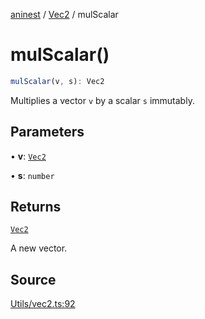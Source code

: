 [aninest](../../index.md) / [Vec2](../index.md) / mulScalar

# mulScalar()

```ts
mulScalar(v, s): Vec2
```

Multiplies a vector `v` by a scalar `s` immutably.

## Parameters

• **v**: [`Vec2`](../type-aliases/Vec2.md)

• **s**: `number`

## Returns

[`Vec2`](../type-aliases/Vec2.md)

A new vector.

## Source

[Utils/vec2.ts:92](https://github.com/zphrs/aninest/blob/729a7d6/src/Utils/vec2.ts#L92)
